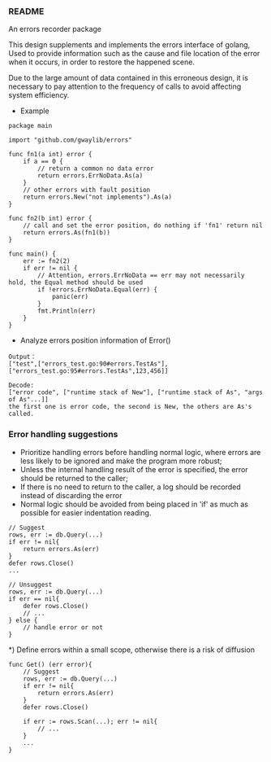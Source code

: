 ### README

An errors recorder package

This design supplements and implements the errors interface of golang,
Used to provide information such as the cause and file location of the error when it occurs, in order to restore the happened scene.

Due to the large amount of data contained in this erroneous design, it is necessary to pay attention to the frequency of calls to avoid affecting system efficiency.

* Example
```text
package main

import "github.com/gwaylib/errors"

func fn1(a int) error {
    if a == 0 {
        // return a common no data error
        return errors.ErrNoData.As(a)
    }
    // other errors with fault position
    return errors.New("not implements").As(a)
}

func fn2(b int) error {
    // call and set the error position, do nothing if 'fn1' return nil
    return errors.As(fn1(b))
}

func main() {
    err := fn2(2)
    if err != nil {
        // Attention, errors.ErrNoData == err may not necessarily hold, the Equal method should be used
        if !errors.ErrNoData.Equal(err) {
            panic(err)
        }
        fmt.Println(err)
    }
}
```

* Analyze errors position information of Error()
```text
Output：
["test",["errors_test.go:90#errors.TestAs"],["errors_test.go:95#errors.TestAs",123,456]]

Decode: 
["error code", ["runtime stack of New"], ["runtime stack of As", "args of As"...]]
the first one is error code, the second is New, the others are As's called.
```


### Error handling suggestions
* Prioritize handling errors before handling normal logic, where errors are less likely to be ignored and make the program more robust;
* Unless the internal handling result of the error is specified, the error should be returned to the caller;
* If there is no need to return to the caller, a log should be recorded instead of discarding the error
* Normal logic should be avoided from being placed in 'if' as much as possible for easier indentation reading.
```text
// Suggest
rows, err := db.Query(...)
if err != nil{
    return errors.As(err)
}
defer rows.Close()
...

// Unsuggest
rows, err := db.Query(...)
if err == nil{
    defer rows.Close()
    // ...
} else {
    // handle error or not
}
```

*) Define errors within a small scope, otherwise there is a risk of diffusion
``` text
func Get() (err error){
    // Suggest
    rows, err := db.Query(...)
    if err != nil{
        return errors.As(err)
    }
    defer rows.Close()
  
    if err := rows.Scan(...); err != nil{
        // ...
    }
    ...
}
```


